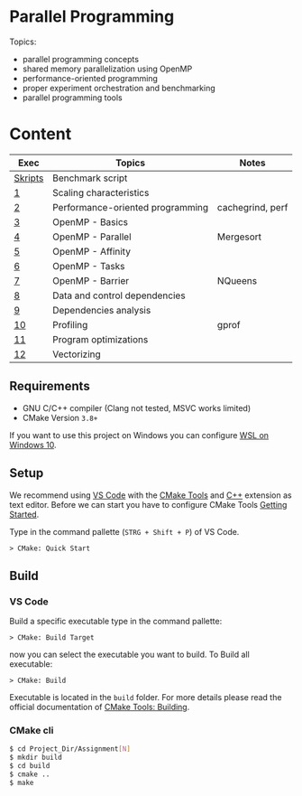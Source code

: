 # Parallel Programming
Topics:
* parallel programming concepts
* shared memory parallelization using OpenMP
* performance-oriented programming
* proper experiment orchestration and benchmarking
* parallel programming tools


# Content
| Exec               | Topics                                    | Notes             |
|--------------------|-------------------------------------------|-------------------|
| [Skripts](Common)  | Benchmark script                          |                   |
| [1](Assignment1)   | Scaling characteristics                   |                   |
| [2](Assignment2)   | Performance-oriented programming          | cachegrind, perf  |
| [3](Assignment3)   | OpenMP - Basics                           |                   |
| [4](Assignment4)   | OpenMP - Parallel                         | Mergesort         |
| [5](Assignment5)   | OpenMP - Affinity                         |                   |
| [6](Assignment6)   | OpenMP - Tasks                            |                   |
| [7](Assignment7)   | OpenMP - Barrier                          | NQueens           |
| [8](Assignment8)   | Data and control dependencies             |                   |
| [9](Assignment9)   | Dependencies analysis                     |                   |
| [10](Assignment10) | Profiling                                 | gprof             |
| [11](Assignment11) | Program optimizations                     |                   |
| [12](Assignment12) | Vectorizing                               |                   |


## Requirements
* GNU C/C++ compiler (Clang not tested, MSVC works limited)
* CMake Version `3.8+`

If you want to use this project on Windows you can configure [WSL on Windows 10](https://docs.microsoft.com/en-us/windows/wsl/install-win10).


## Setup
We recommend using [VS Code](https://code.visualstudio.com/) with the [CMake Tools](https://marketplace.visualstudio.com/items?itemName=ms-vscode.cmake-tools&ssr=false#overview) and [C++](https://marketplace.visualstudio.com/items?itemName=ms-vscode.cpptools) extension as text editor. Before we can start you have to configure CMake Tools [Getting Started](https://vector-of-bool.github.io/docs/vscode-cmake-tools/getting_started.html).

Type in the command pallette (`STRG + Shift + P`) of VS Code.
```
> CMake: Quick Start
```

## Build
### VS Code
Build a specific executable type in the command pallette:
```
> CMake: Build Target
```
now you can select the executable you want to build. To Build all executable:
```
> CMake: Build
```

Executable is located in the `build` folder. For more details please read the official documentation of [CMake Tools: Building](https://vector-of-bool.github.io/docs/vscode-cmake-tools/building.html).


### CMake cli

``` bash
$ cd Project_Dir/Assignment[N]
$ mkdir build
$ cd build
$ cmake ..
$ make
```
